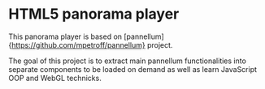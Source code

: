 HTML5 panorama player
=====================

This panorama player is based on [pannellum]{https://github.com/mpetroff/pannellum} project.

The goal of this project is to extract main pannellum functionalities into separate components to be loaded on demand as well as learn JavaScript OOP and WebGL technicks.
